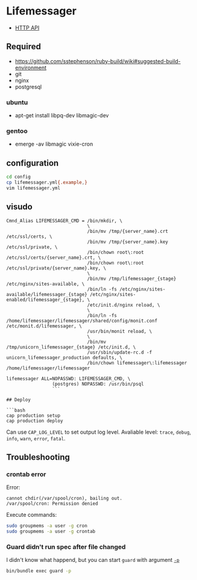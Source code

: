 # Lifemessager

* [HTTP API](http://docs.lifemessager.apiary.io/)

## Required

* https://github.com/sstephenson/ruby-build/wiki#suggested-build-environment
* git
* nginx
* postgresql

### ubuntu

* apt-get install libpq-dev libmagic-dev

### gentoo

* emerge -av libmagic vixie-cron

## configuration

```bash
cd config
cp lifemessager.yml{.example,}
vim lifemessager.yml
```

## visudo

```visudo
Cmnd_Alias LIFEMESSAGER_CMD = /bin/mkdir, \
                              \
                              /bin/mv /tmp/{server_name}.crt /etc/ssl/certs, \
                              /bin/mv /tmp/{server_name}.key /etc/ssl/private, \
                              /bin/chown root\:root /etc/ssl/certs/{server_name}.crt, \
                              /bin/chown root\:root /etc/ssl/private/{server_name}.key, \
                              \
                              /bin/mv /tmp/lifemessager_{stage} /etc/nginx/sites-available, \
                              /bin/ln -fs /etc/nginx/sites-available/lifemessager_{stage} /etc/nginx/sites-enabled/lifemessager_{stage}, \
                              /etc/init.d/nginx reload, \
                              \
                              /bin/ln -fs /home/lifemessager/lifemessager/shared/config/monit.conf /etc/monit.d/lifemessager, \
                              /usr/bin/monit reload, \
                              \
                              /bin/mv /tmp/unicorn_lifemessager_{stage} /etc/init.d, \
                              /usr/sbin/update-rc.d -f unicorn_lifemessager_production defaults, \
                              /bin/chown lifemessager\:lifemessager /home/lifemessager/lifemessager

lifemessager ALL=NOPASSWD: LIFEMESSAGER_CMD, \
                 (postgres) NOPASSWD: /usr/bin/psql
                 ```

## Deploy

```bash
cap production setup
cap production deploy
```

Can use `CAP_LOG_LEVEL` to set output log level. Avaliable level: `trace`, `debug`, `info`, `warn`, `error`, `fatal`.

## Troubleshooting

### crontab error

Error:

```
cannot chdir(/var/spool/cron), bailing out.
/var/spool/cron: Permission denied
```

Execute commands:

```bash
sudo groupmems -a user -g cron
sudo groupmems -a user -g crontab
```

### Guard didn't run spec after file changed

I didn't know what happend, but you can start `guard` with argument [`-p`](https://github.com/guard/guard#-p--force-polling-option)

```bash
bin/bundle exec guard -p
```
